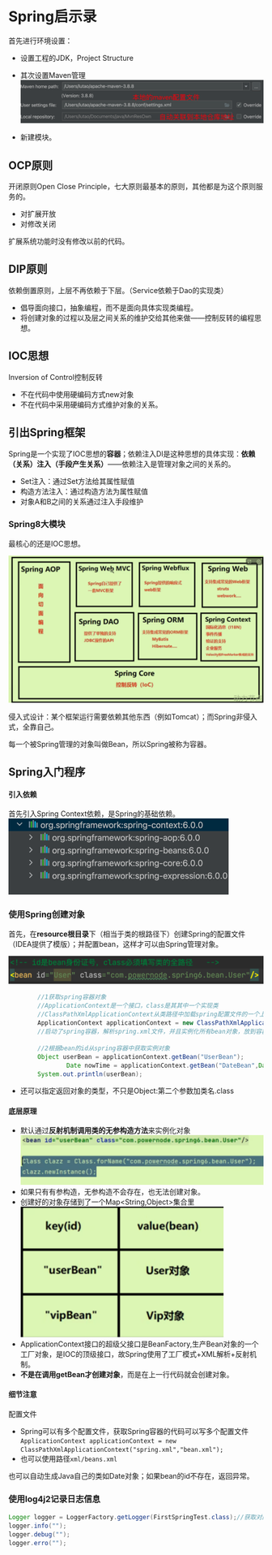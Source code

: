 # Spring启示录

首先进行环境设置：

- 设置工程的JDK，Project Structure
- 其次设置Maven管理<img src="../Pic/image-20240305164755188.png" alt="image-20240305164755188" style="zoom:50%;" />

- 新建模块。

## OCP原则

开闭原则Open Close Principle，七大原则最基本的原则，其他都是为这个原则服务的。

- 对扩展开放
- 对修改关闭

扩展系统功能时没有修改以前的代码。

## DIP原则

依赖倒置原则，上层不再依赖于下层。（Service依赖于Dao的实现类）

- 倡导面向接口，抽象编程，而不是面向具体实现类编程。
- 将创建对象的过程以及层之间关系的维护交给其他来做——控制反转的编程思想。

## IOC思想

Inversion of Control控制反转

- 不在代码中使用硬编码方式new对象
- 不在代码中采用硬编码方式维护对象的关系。

## 引出Spring框架

Spring是一个实现了IOC思想的**容器**；依赖注入DI是这种思想的具体实现：**依赖（关系）注入（手段产生关系）**——依赖注入是管理对象之间的关系的。

- Set注入：通过Set方法给其属性赋值
- 构造方法注入：通过构造方法为属性赋值
- 对象A和B之间的关系通过注入手段维护

### Spring8大模块

最核心的还是IOC思想。

<img src="../Pic/image-20240305195146691.png" alt="image-20240305195146691" style="zoom:50%;" />

侵入式设计：某个框架运行需要依赖其他东西（例如Tomcat）；而Spring非侵入式，全靠自己。

每一个被Spring管理的对象叫做Bean，所以Spring被称为容器。

## Spring入门程序

#### 引入依赖

首先引入Spring Context依赖，是Spring的基础依赖。<img src="../Pic/image-20240305211816834.png" alt="image-20240305211816834" style="zoom:50%;" />

### 使用Spring创建对象

首先，在**resource根目录**下（相当于类的根路径下）创建Spring的配置文件（IDEA提供了模版）；并配置bean，这样才可以由Spring管理对象。

![image-20240305213515310](../Pic/image-20240305213515310.png)

```java
        //1获取spring容器对象
        //ApplicationContext是一个接口，class是其其中一个实现类
        //ClassPathXmlApplicationContext从类路径中加载spring配置文件的一个上下文对象
        ApplicationContext applicationContext = new ClassPathXmlApplicationContext("spring.xml");
        //启动了spring容器，解析spring.xml文件，并且实例化所有bean对象，放到容器当中。

        //2根据bean的id从spring容器中获取实例对象
        Object userBean = applicationContext.getBean("UserBean");
				Date nowTime = applicationContext.getBean("DateBean",Date.class)
        System.out.println(userBean);
```

- 还可以指定返回对象的类型，不只是Object:第二个参数加类名.class

#### 底层原理

- 默认通过**反射机制调用类的无参构造方法**来实例化对象<img src="../Pic/image-20240306085219632.png" alt="image-20240306085219632" style="zoom:50%;" />
- 如果只有有参构造，无参构造不会存在，也无法创建对象。
- 创建好的对象存储到了一个Map<String,Object>集合里<img src="../Pic/image-20240306085637874.png" alt="image-20240306085637874" style="zoom:50%;" />
- ApplicationContext接口的超级父接口是BeanFactory,生产Bean对象的一个工厂对象，是IOC的顶级接口，故Spring使用了工厂模式+XML解析+反射机制。
- **不是在调用getBean才创建对象**，而是在上一行代码就会创建对象。

#### 细节注意

配置文件

- Spring可以有多个配置文件，获取Spring容器的代码可以写多个配置文件`ApplicationContext applicationContext = new ClassPathXmlApplicationContext("spring.xml","bean.xml");`
- 也可以使用路径`xml/beans.xml`

也可以自动生成Java自己的类如Date对象；如果bean的id不存在，返回异常。

### 使用log4j2记录日志信息 

```java
Logger logger = LoggerFactory.getLogger(FirstSpringTest.class);//获取对应类的日志记录器对象
logger.info("");
logger.debug("");
logger.erro("");
```



